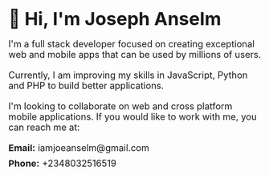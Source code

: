 
<div>
  <h1 style="font-size: 36px; margin-bottom: 10px;">👋 Hi, I'm Joseph Anselm</h1>
  <p style="font-size: 18px; margin-bottom: 20px;">I'm a full stack developer focused on creating exceptional web and mobile apps that can be used by millions of users.</p>
  <p style="font-size: 18px; margin-bottom: 20px;">Currently, I am improving my skills in JavaScript, Python and PHP to build better applications.</p>
  <p style="font-size: 18px; margin-bottom: 20px;">I'm looking to collaborate on web and cross platform mobile applications. If you would like to work with me, you can reach me at:</p>
  <ul style="list-style-type: none; padding-left: 0;">
    <li style="font-size: 18px; margin-bottom: 10px;"><strong>Email:</strong> iamjoeanselm@gmail.com</li>
    <li style="font-size: 18px;"><strong>Phone:</strong> +2348032516519</li>
  </ul>
</div>
